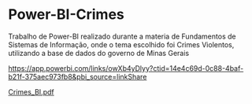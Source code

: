 # Power-BI-Crimes
Trabalho de Power-BI realizado durante a materia de Fundamentos de Sistemas de Informação, onde o tema escolhido foi Crimes Violentos, utilizando a base de dados do governo de Minas Gerais

https://app.powerbi.com/links/owXb4yDlyy?ctid=14e4c69d-0c88-4baf-b21f-375aec973fb8&pbi_source=linkShare

[Crimes_BI.pdf](https://github.com/Gui-Augusto/Power-BI-Crimes/files/11907765/Crimes_BI.pdf)
